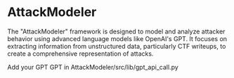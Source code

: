 # AttackModeler

The "AttackModeler" framework is designed to model and analyze attacker behavior using advanced language models like OpenAI's GPT. It focuses on extracting information from unstructured data, particularly CTF writeups, to create a comprehensive representation of attacks.

Add your GPT GPT in AttackModeler/src/lib/gpt_api_call.py
